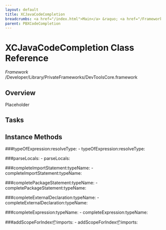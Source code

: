 ```yaml
---
layout: default
title: XCJavaCodeCompletion
breadcrumbs: <a href="/index.html">Main</a> &raquo; <a href="/Frameworks.html">Framework</a> &raquo; <a href="/Frameworks/DevToolsCore.html">DevToolsCore</a> &raquo; XCJavaCodeCompletion
parent: PBXCodeCompletion 
---
```

# XCJavaCodeCompletion Class Reference

*Framework* /Developer/Library/PrivateFrameworks/DevToolsCore.framework

## Overview

Placeholder

## Tasks

## Instance Methods

<a name="-typeOfExpression:resolveType:"></a>
###typeOfExpression:resolveType:
    - typeOfExpression:resolveType:

<a name="-parseLocals:"></a>
###parseLocals:
    - parseLocals:

<a name="-completeImportStatement:typeName:"></a>
###completeImportStatement:typeName:
    - completeImportStatement:typeName:

<a name="-completePackageStatement:typeName:"></a>
###completePackageStatement:typeName:
    - completePackageStatement:typeName:

<a name="-completeExternalDeclaration:typeName:"></a>
###completeExternalDeclaration:typeName:
    - completeExternalDeclaration:typeName:

<a name="-completeExpression:typeName:"></a>
###completeExpression:typeName:
    - completeExpression:typeName:

<a name="-addScopeForIndex:package:imports:"></a>
###addScopeForIndex:package:imports:
    - addScopeForIndex:package:imports:

